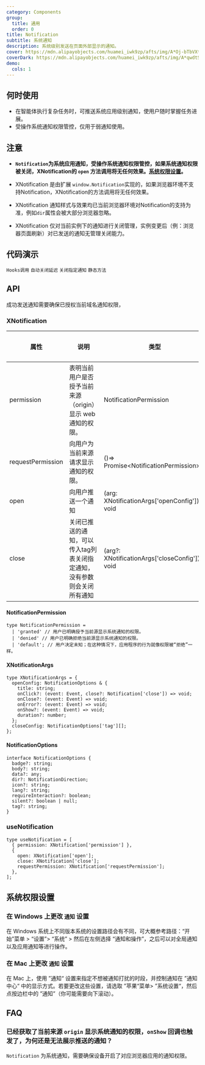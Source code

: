 ```yaml
---
category: Components
group:
  title: 通用
  order: 0
title: Notification
subtitle: 系统通知
description: 系统级别发送在页面外部显示的通知。
cover: https://mdn.alipayobjects.com/huamei_iwk9zp/afts/img/A*Oj-bTbVXtpQAAAAAAAAAAAAADgCCAQ/original
coverDark: https://mdn.alipayobjects.com/huamei_iwk9zp/afts/img/A*qwdtSKWXeikAAAAAAAAAAAAADgCCAQ/original
demo:
  cols: 1
---
```


## 何时使用

- 在智能体执行复杂任务时，可推送系统应用级别通知，使用户随时掌握任务进展。
- 受操作系统通知权限管控，仅用于弱通知使用。

## 注意

- **`Notification`为系统应用通知，受操作系统通知权限管控，如果系统通知权限被关闭，XNotification的 `open` 方法调用将无任何效果。[系统权限设置](#系统权限设置)。**
- XNotification 是由扩展 `window.Notification`实现的，如果浏览器环境不支持Notification，XNotification的方法调用将无任何效果。

- XNotification 通知样式与效果均已当前浏览器环境对Notification的支持为准，例如`dir`属性会被大部分浏览器忽略。
- XNotification 仅对当前实例下的通知进行关闭管理，实例变更后（例：浏览器页面刷新）对已发送的通知无管理关闭能力。

## 代码演示

<!-- prettier-ignore -->
<code src="./demo/hooks.tsx">Hooks调用</code> 
<code src="./demo/duration.tsx">自动关闭延迟</code> 
<code src="./demo/close_tag.tsx">关闭指定通知</code> 
<code src="./demo/static-method.tsx">静态方法</code>

## API

成功发送通知需要确保已授权当前域名通知权限，

### XNotification

<!-- prettier-ignore -->
| 属性 | 说明 | 类型 | 默认值 | 版本 |
| --- | --- | --- | --- | --- |
| permission | 表明当前用户是否授予当前来源（origin）显示 web 通知的权限。 | NotificationPermission | - | - |
| requestPermission| 向用户为当前来源请求显示通知的权限。 | ()=> Promise\<NotificationPermission\> | - | - |
|open |向用户推送一个通知|(arg: XNotificationArgs['openConfig'])=> void | - | - |
|close|关闭已推送的通知，可以传入tag列表关闭指定通知，没有参数则会关闭所有通知|(arg?: XNotificationArgs['closeConfig'])=> void | - | - |

#### NotificationPermission

```tsx | pure
type NotificationPermission =
  | 'granted' // 用户已明确授予当前源显示系统通知的权限。
  | 'denied' // 用户已明确拒绝当前源显示系统通知的权限。
  | 'default'; // 用户决定未知；在这种情况下，应用程序的行为就像权限被“拒绝”一样。
```

#### XNotificationArgs

```tsx | pure
type XNotificationArgs = {
  openConfig: NotificationOptions & {
    title: string;
    onClick?: (event: Event, close?: Notification['close']) => void;
    onClose?: (event: Event) => void;
    onError?: (event: Event) => void;
    onShow?: (event: Event) => void;
    duration?: number;
  };
  closeConfig: NotificationOptions['tag'][];
};
```

#### NotificationOptions

```tsx | pure
interface NotificationOptions {
  badge?: string;
  body?: string;
  data?: any;
  dir?: NotificationDirection;
  icon?: string;
  lang?: string;
  requireInteraction?: boolean;
  silent?: boolean | null;
  tag?: string;
}
```

### useNotification

```tsx | pure
type useNotification = [
  { permission: XNotification['permission'] },
  {
    open: XNotification['open'];
    close: XNotification['close'];
    requestPermission: XNotification['requestPermission'];
  },
];
```

## 系统权限设置

### 在 Windows 上更改 `通知` 设置

在 Windows 系统上不同版本系统的设置路径会有不同，可大概参考路径：“开始”菜单 > “设置”> “系统” > 然后在左侧选择 “通知和操作”，之后可以对全局通知以及应用通知等进行操作。

### 在 Mac 上更改 `通知` 设置

在 Mac 上，使用 ”通知“ 设置来指定不想被通知打扰的时段，并控制通知在 ”通知中心“ 中的显示方式。若要更改这些设置，请选取 ”苹果“菜单> ”系统设置“，然后点按边栏中的 ”通知”（你可能需要向下滚动）。

## FAQ

### 已经获取了当前来源 `origin` 显示系统通知的权限，`onShow` 回调也触发了，为何还是无法展示推送的通知？

`Notification` 为系统通知，需要确保设备开启了对应浏览器应用的通知权限。
